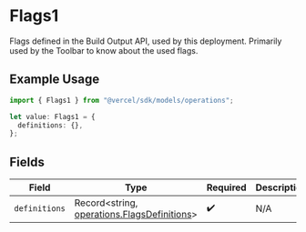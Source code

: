 # Flags1

Flags defined in the Build Output API, used by this deployment. Primarily used by the Toolbar to know about the used flags.

## Example Usage

```typescript
import { Flags1 } from "@vercel/sdk/models/operations";

let value: Flags1 = {
  definitions: {},
};
```

## Fields

| Field                                                                                      | Type                                                                                       | Required                                                                                   | Description                                                                                |
| ------------------------------------------------------------------------------------------ | ------------------------------------------------------------------------------------------ | ------------------------------------------------------------------------------------------ | ------------------------------------------------------------------------------------------ |
| `definitions`                                                                              | Record<string, [operations.FlagsDefinitions](../../models/operations/flagsdefinitions.md)> | :heavy_check_mark:                                                                         | N/A                                                                                        |